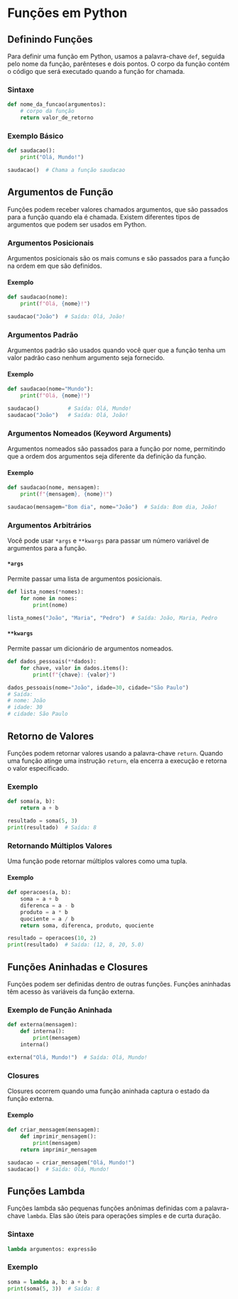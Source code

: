 # Funções em Python

## Definindo Funções

Para definir uma função em Python, usamos a palavra-chave `def`, seguida pelo nome da função, parênteses e dois pontos. O corpo da função contém o código que será executado quando a função for chamada.

### Sintaxe

```python
def nome_da_funcao(argumentos):
    # corpo da função
    return valor_de_retorno
```

### Exemplo Básico

```python
def saudacao():
    print("Olá, Mundo!")

saudacao()  # Chama a função saudacao
```

## Argumentos de Função

Funções podem receber valores chamados argumentos, que são passados para a função quando ela é chamada. Existem diferentes tipos de argumentos que podem ser usados em Python.

### Argumentos Posicionais

Argumentos posicionais são os mais comuns e são passados para a função na ordem em que são definidos.

#### Exemplo

```python
def saudacao(nome):
    print(f"Olá, {nome}!")

saudacao("João")  # Saída: Olá, João!
```

### Argumentos Padrão

Argumentos padrão são usados quando você quer que a função tenha um valor padrão caso nenhum argumento seja fornecido.

#### Exemplo

```python
def saudacao(nome="Mundo"):
    print(f"Olá, {nome}!")

saudacao()         # Saída: Olá, Mundo!
saudacao("João")   # Saída: Olá, João!
```

### Argumentos Nomeados (Keyword Arguments)

Argumentos nomeados são passados para a função por nome, permitindo que a ordem dos argumentos seja diferente da definição da função.

#### Exemplo

```python
def saudacao(nome, mensagem):
    print(f"{mensagem}, {nome}!")

saudacao(mensagem="Bom dia", nome="João")  # Saída: Bom dia, João!
```

### Argumentos Arbitrários

Você pode usar `*args` e `**kwargs` para passar um número variável de argumentos para a função.

#### `*args`

Permite passar uma lista de argumentos posicionais.

```python
def lista_nomes(*nomes):
    for nome in nomes:
        print(nome)

lista_nomes("João", "Maria", "Pedro")  # Saída: João, Maria, Pedro
```

#### `**kwargs`

Permite passar um dicionário de argumentos nomeados.

```python
def dados_pessoais(**dados):
    for chave, valor in dados.items():
        print(f"{chave}: {valor}")

dados_pessoais(nome="João", idade=30, cidade="São Paulo")
# Saída:
# nome: João
# idade: 30
# cidade: São Paulo
```

## Retorno de Valores

Funções podem retornar valores usando a palavra-chave `return`. Quando uma função atinge uma instrução `return`, ela encerra a execução e retorna o valor especificado.

### Exemplo

```python
def soma(a, b):
    return a + b

resultado = soma(5, 3)
print(resultado)  # Saída: 8
```

### Retornando Múltiplos Valores

Uma função pode retornar múltiplos valores como uma tupla.

#### Exemplo

```python
def operacoes(a, b):
    soma = a + b
    diferenca = a - b
    produto = a * b
    quociente = a / b
    return soma, diferenca, produto, quociente

resultado = operacoes(10, 2)
print(resultado)  # Saída: (12, 8, 20, 5.0)
```

## Funções Aninhadas e Closures

Funções podem ser definidas dentro de outras funções. Funções aninhadas têm acesso às variáveis da função externa.

### Exemplo de Função Aninhada

```python
def externa(mensagem):
    def interna():
        print(mensagem)
    interna()

externa("Olá, Mundo!")  # Saída: Olá, Mundo!
```

### Closures

Closures ocorrem quando uma função aninhada captura o estado da função externa.

#### Exemplo

```python
def criar_mensagem(mensagem):
    def imprimir_mensagem():
        print(mensagem)
    return imprimir_mensagem

saudacao = criar_mensagem("Olá, Mundo!")
saudacao()  # Saída: Olá, Mundo!
```

## Funções Lambda

Funções lambda são pequenas funções anônimas definidas com a palavra-chave `lambda`. Elas são úteis para operações simples e de curta duração.

### Sintaxe

```python
lambda argumentos: expressão
```

### Exemplo

```python
soma = lambda a, b: a + b
print(soma(5, 3))  # Saída: 8
```
